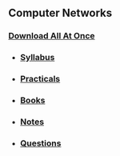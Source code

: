 ## Computer Networks

### [Download All At Once](https://samriddhicollegeedunp-my.sharepoint.com/:f:/g/personal/wilsonshrestha_samriddhicollege_edu_np/EtW2vWKaeO9HmRx8w-5Z5bIB-O26lTSweW3xixuOzP7nyA?e=hr3VGH)

- ### [Syllabus](https://samriddhicollegeedunp-my.sharepoint.com/:f:/g/personal/wilsonshrestha_samriddhicollege_edu_np/EoSDpYE82TZOjjCClywktmoBd99W-Epqe_W44C2yLn757w?e=WefIrE)

- ### [Practicals](https://samriddhicollegeedunp-my.sharepoint.com/:f:/g/personal/wilsonshrestha_samriddhicollege_edu_np/EkA76tO3nFJBurv_cjd16o0BKrLWYrrMz9eaPY-k58o4YA?e=yq9y55)

- ### [Books](https://samriddhicollegeedunp-my.sharepoint.com/:f:/g/personal/wilsonshrestha_samriddhicollege_edu_np/EmKjBYJdOxZOsfJNHAWyVzIBXxiJEGNGmBAYIC_quiq_KQ?e=X26Ex4)
 
- ### [Notes](https://samriddhicollegeedunp-my.sharepoint.com/:f:/g/personal/wilsonshrestha_samriddhicollege_edu_np/EgcSs38vpspPhzYbm_n8GrQB-w7npsbCdIHom2p82nigag?e=RbEIME)

- ### [Questions](https://samriddhicollegeedunp-my.sharepoint.com/:f:/g/personal/wilsonshrestha_samriddhicollege_edu_np/EoSDpYE82TZOjjCClywktmoBd99W-Epqe_W44C2yLn757w?e=WefIrE)